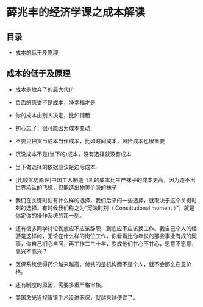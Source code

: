 # 薛兆丰的经济学课之成本解读

## 目录

*   [成本的低于及原理](#成本的低于及原理)

## 成本的低于及原理

*   成本是放弃了的最大代价

*   负面的感受不是成本，净幸福才是

*   你的成本由别人决定，比如铺租

*   初心忘了，很可能因为成本变动

*   不要只把货币成本当作成本，比如时间成本，风险成本也很重要

*   沉没成本不是(当下的)成本，没有选择就没有成本

*   当下做选择的依据应该是边际成本

*   \[比较优势原理]中国工人制造飞机的成本比生产袜子的成本更高，因为造不出世界承认的飞机，但能造出物美价廉的袜子

*   我们在关键时刻有什么样的选择，我们后来的一些选择，就取决于这个关键时刻的选择。有时候我们称之为“宪法时刻（ Constitutional moment ）”，就是你定你的操作系统的那一刻。

*   还有很多同学讨论到底应不应该辞职，到底应不应该换工作。我自己个人的经验是这样的，无论在什么样的岗位工作，你看看比你年长的那些事业有成的同事，你自己扪心自问，再工作二三十年，变成他们甘心不甘心，愿意不愿意，高兴不高兴？

*   医保系统使得药价越来越高。付钱的是机构而不是个人，就不会那么在意价格。

*   还有制度的原因，需要多重严格审核。

*   美国激光近视眼镜手术没进医保，就越来越便宜了。
